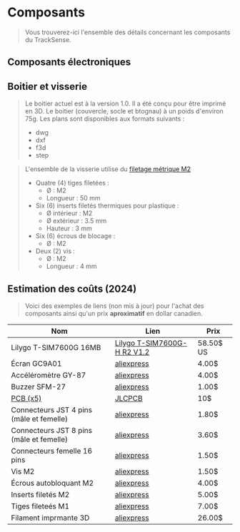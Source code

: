 # Composants

> Vous trouverez-ici l'ensemble des détails concernant les composants du TrackSense.

## Composants électroniques


## Boitier et visserie

> Le boitier actuel est à la version 1.0. Il a été conçu pour être imprimé en 3D. 
> Le boitier (couvercle, socle et btognau) à un poids d'environ 75g.
> Les plans sont disponibles aux formats suivants :
>   - dwg
>   - dxf
>   - f3d
>   - step

> L'ensemble de la visserie utilise du [filetage métrique M2](https://fr.wikipedia.org/wiki/Filetage_m%C3%A9trique#Pas_standard)
> - Quatre (4) tiges filetées : 
>    - &Oslash; : M2
>    - Longueur : 50 mm
> - Six (6) inserts filetés thermiques pour plastique :
>    - &Oslash; intérieur : M2
>    - &Oslash; extérieur : 3.5 mm
>    - Hauteur : 3 mm
> - Six (6) écrous de blocage :
>    - &Oslash; : M2
> - Deux (2) vis :
>    - &Oslash; : M2
>    - Longueur : 4 mm

## Estimation des coûts (2024)

> Voici des exemples de liens (non mis à jour) pour l'achat des composants ainsi qu'un prix **aproximatif** en dollar canadien.

| **Nom** | **Lien** | **Prix** |
| --- | --- | --- |
| Lilygo T-SIM7600G 16MB | [Lilygo T-SIM7600G-H R2 V1.2](https://www.lilygo.cc/products/t-sim7600?variant=42774480224437) | 58.50$ US |
| Écran GC9A01 | [aliexpress](https://www.aliexpress.us/item/3256803883388742.html?srcSns=sns_Copy&spreadType=socialShare&bizType=ProductDetail&social_params=21018125847&aff_fcid=758808047003419696b22455e753711e-1687962343164-00515-_m04stUc&tt=MG&aff_fsk=_m04stUc&aff_platform=default&sk=_m04stUc&aff_trace_key=758808047003419696b22455e753711e-1687962343164-00515-_m04stUc&shareId=21018125847&businessType=ProductDetail&platform=AE&terminal_id=d6ae26a2e68a44279702cbb2af9bb07f&afSmartRedirect=y&gatewayAdapt=glo2fra) | 4.00$ |
| Accéléromètre GY-87 | [aliexpress](https://www.aliexpress.us/item/2255800048225074.html?spm=a2g0o.productlist.main.1.ada2255fipWjkx&algo_pvid=cab0b467-da01-484c-b1c1-c998dc8504ef&algo_exp_id=cab0b467-da01-484c-b1c1-c998dc8504ef-0&pdp_npi=3%40dis%21CAD%214.26%213.74%21%21%21%21%21%40211be54b16881375764153518d07ff%2110000000949655594%21sea%21CA%210&curPageLogUid=aoOXPM3ZuVVH&gatewayAdapt=glo2fra) | 4.00$ |
| Buzzer SFM-27 | [aliexpress](https://www.aliexpress.us/item/3256801606373820.html?spm=a2g0o.order_list.order_list_main.11.7a4818028e6SUh&gatewayAdapt=glo2fra) | 1.00$ |
| [PCB (x5)](./PCB/V1.1/README.md)| [JLCPCB](https://jlcpcb.com/) | 10$ |
| Connecteurs JST 4 pins (mâle et femelle) | [aliexpress](https://fr.aliexpress.com/item/4000120545240.html?spm=a2g0o.order_list.order_list_main.4.21ef5e5bFkWlIE&gatewayAdapt=glo2fra) | 1.80$ |
| Connecteurs JST 8 pins (mâle et femelle) | [aliexpress](https://fr.aliexpress.com/item/4000120545240.html?spm=a2g0o.order_list.order_list_main.4.21ef5e5bFkWlIE&gatewayAdapt=glo2fra) | 3.60$ |
| Connecteurs femelle 16 pins | [aliexpress](https://fr.aliexpress.com/item/1005003406780797.html?spm=a2g0o.order_list.order_list_main.12.752a5e5bDKoyfo&gatewayAdapt=glo2fra) | 1.50$ |
| Vis M2 | [aliexpress](https://fr.aliexpress.com/item/1005003083573172.html?spm=a2g0o.order_list.order_list_main.4.752a5e5bDKoyfo&gatewayAdapt=glo2fra) | 1.50$ |
| Écrous autobloquant M2 | [aliexpress](https://fr.aliexpress.com/item/4000075372035.html?spm=a2g0o.order_list.order_list_main.5.752a5e5bDKoyfo&gatewayAdapt=glo2fra) | 4.00$ |
| Inserts filetés M2 | [aliexpress](https://fr.aliexpress.com/item/1005003452792764.html?spm=a2g0o.order_list.order_list_main.6.752a5e5bDKoyfo&gatewayAdapt=glo2fra) | 5.00$ |
| Tiges fileteés M1 | [aliexpress](https://fr.aliexpress.com/item/1005001578222754.html?spm=a2g0o.order_detail.order_detail_item.12.31077d56atSFBo&gatewayAdapt=glo2fra) | 7.00$ |
| Filament imprmante 3D | [aliexpress](https://fr.aliexpress.com/item/1005005581829928.html?spm=a2g0o.productlist.main.3.21aaQcREQcREEf&algo_pvid=6ca7bf71-5eaf-4547-ac73-a7cc9c227ce2&algo_exp_id=6ca7bf71-5eaf-4547-ac73-a7cc9c227ce2-1&pdp_npi=4%40dis%21CAD%2119.40%2110.48%21%21%21101.80%21%21%402103245416971391538176307e12aa%2112000033634866138%21sea%21CA%212631034824%21&curPageLogUid=gyCafrtxVe44) | 26.00$ |
